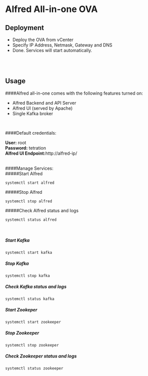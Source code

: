 # Alfred All-in-one OVA	
## Deployment<br>

- Deploy the OVA from vCenter
- Specify IP Address, Netmask, Gateway and DNS
- Done. Services will start automatically.
<br> 
<br>

## Usage

####Alfred all-in-one comes with the following features turned on:<br>

- Alfred Backend and API Server<br>
- Alfred UI (served by Apache)<br>
- Single Kafka broker<br>
<br>

####Default credentials:<br>

<b>User:</b> root<br>
<b>Password:</b> tetration<br>
<b>Alfred UI Endpoint:</b>http://alfred-ip/<br>
<br>

####Manage Services:<br>
#####Start Alfred<br>
```
systemctl start alfred 
```
#####Stop Alfred<br>
```
systemctl stop alfred 
```
#####Check Alfred status and logs<br>
```
systemctl status alfred 
```
<br>

##### Start Kafka

```
systemctl start kafka 
```

##### Stop Kafka

```
systemctl stop kafka 
```

##### Check Kafka status and logs

```
systemctl status kafka 
```

##### Start Zookeper

```
systemctl start zookeeper 
```

##### Stop Zookeeper

```
systemctl stop zookeeper 
```

##### Check Zookeeper status and logs

```
systemctl status zookeeper 
```